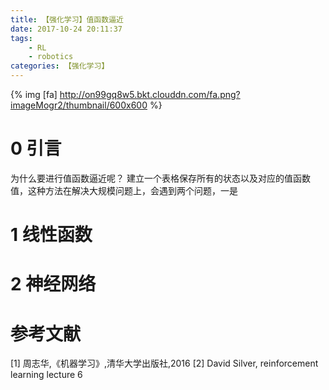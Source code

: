 ```yaml
---
title: 【强化学习】值函数逼近
date: 2017-10-24 20:11:37
tags:
    - RL
    - robotics
categories: 【强化学习】
---
```

{% img [fa] http://on99gq8w5.bkt.clouddn.com/fa.png?imageMogr2/thumbnail/600x600 %}
<!--more-->
# 0 引言
为什么要进行值函数逼近呢？
建立一个表格保存所有的状态以及对应的值函数值，这种方法在解决大规模问题上，会遇到两个问题，一是

# 1 线性函数

# 2 神经网络


# 参考文献
[1] 周志华,《机器学习》,清华大学出版社,2016
[2] David Silver, reinforcement learning lecture 6
